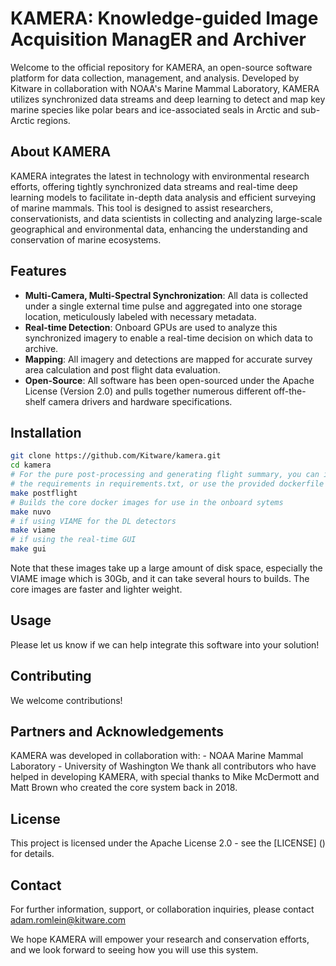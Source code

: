 # KAMERA: **K**nowledge-guided Image **A**cquisition **M**anag**ER** and **A**rchiver

Welcome to the official repository for KAMERA, an open-source software platform for data collection, management, and analysis. Developed by Kitware in collaboration with NOAA's Marine Mammal Laboratory, KAMERA utilizes synchronized data streams and deep learning to detect and map key marine species like polar bears and ice-associated seals in Arctic and sub-Arctic regions.

## About KAMERA

KAMERA integrates the latest in technology with environmental research efforts, offering tightly synchronized data streams and real-time deep learning models to facilitate in-depth data analysis and efficient surveying of marine mammals. This tool is designed to assist researchers, conservationists, and data scientists in collecting and analyzing large-scale geographical and environmental data, enhancing the understanding and conservation of marine ecosystems.

## Features

- **Multi-Camera, Multi-Spectral Synchronization**: All data is collected under a single external time pulse and aggregated into one storage location, meticulously labeled with necessary metadata.
- **Real-time Detection**: Onboard GPUs are used to analyze this synchronized imagery to enable a real-time decision on which data to archive.
- **Mapping**: All imagery and detections are mapped for accurate survey area calculation and post flight data evaluation.
- **Open-Source**: All software has been open-sourced under the Apache License (Version 2.0) and pulls together numerous different off-the-shelf camera drivers and hardware specifications.

## Installation

```bash
git clone https://github.com/Kitware/kamera.git
cd kamera
# For the pure post-processing and generating flight summary, you can install
# the requirements in requirements.txt, or use the provided dockerfile
make postflight
# Builds the core docker images for use in the onboard sytems
make nuvo
# if using VIAME for the DL detectors
make viame
# if using the real-time GUI
make gui
```
Note that these images take up a large amount of disk space, especially the VIAME image which is 30Gb, and it can take several hours to builds. The core images are faster and lighter weight.

## Usage

Please let us know if we can help integrate this software into your solution!

## Contributing

We welcome contributions!

## Partners and Acknowledgements
KAMERA was developed in collaboration with:
    - NOAA Marine Mammal Laboratory
    - University of Washington
We thank all contributors who have helped in developing KAMERA, with special thanks to Mike McDermott and Matt Brown who created the core system back in 2018.

## License
This project is licensed under the Apache License 2.0 - see the [LICENSE] () for details.

## Contact
For further information, support, or collaboration inquiries, please contact adam.romlein@kitware.com

We hope KAMERA will empower your research and conservation efforts, and we look forward to seeing how you will use this system.